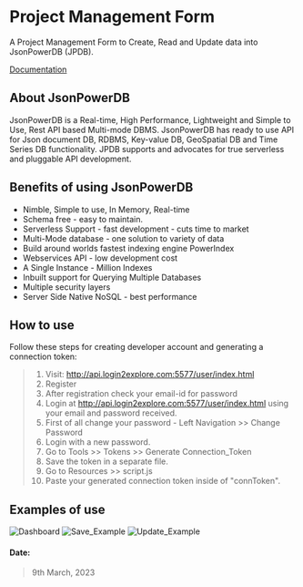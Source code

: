 
# Project Management Form

A Project Management Form to Create, Read and Update data into JsonPowerDB (JPDB).

[Documentation](https://login2explore.com/jpdb/docs.html)

## About JsonPowerDB

JsonPowerDB is a Real-time, High Performance, Lightweight and Simple to Use, Rest API based Multi-mode DBMS. JsonPowerDB has ready to use API for Json document DB, RDBMS, Key-value DB, GeoSpatial DB and Time Series DB functionality. JPDB supports and advocates for true serverless and pluggable API development.

## Benefits of using JsonPowerDB
- Nimble, Simple to use, In Memory, Real-time
- Schema free - easy to maintain.
- Serverless Support - fast development - cuts time to market
- Multi-Mode database - one solution to variety of data
- Build around worlds fastest indexing engine PowerIndex
- Webservices API - low development cost
- A Single Instance  - Million Indexes
- Inbuilt support for Querying Multiple Databases
- Multiple security layers
- Server Side Native NoSQL - best performance

## How to use

Follow these steps for creating developer account and generating a connection token:

> 1. Visit: http://api.login2explore.com:5577/user/index.html
> 2. Register
> 3. After registration check your email-id for password
> 4. Login at http://api.login2explore.com:5577/user/index.html using your email and password received.
> 5. First of all change your password - Left Navigation >> Change Password
> 6. Login with a new password.
> 7. Go to Tools >> Tokens >> Generate Connection_Token
> 8. Save the token in a separate file.
> 9. Go to Resources >> script.js
> 10. Paste your generated connection token inside of "connToken".

## Examples of use

![Dashboard]()
![Save_Example]()
![Update_Example]()

#### Date:
> 9th March, 2023